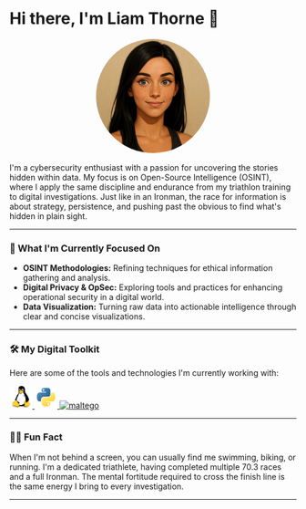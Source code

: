 # Hi there, I'm Liam Thorne 👋

<p align="center">
  <img src="liam-thorne.png" alt="Liam Thorne Profile Picture" width="200" height="200" style="border-radius:50%;">
</p>

I'm a cybersecurity enthusiast with a passion for uncovering the stories hidden within data. My focus is on Open-Source Intelligence (OSINT), where I apply the same discipline and endurance from my triathlon training to digital investigations. Just like in an Ironman, the race for information is about strategy, persistence, and pushing past the obvious to find what's hidden in plain sight.

---

### 🔭 What I'm Currently Focused On

-   **OSINT Methodologies:** Refining techniques for ethical information gathering and analysis.
-   **Digital Privacy & OpSec:** Exploring tools and practices for enhancing operational security in a digital world.
-   **Data Visualization:** Turning raw data into actionable intelligence through clear and concise visualizations.

---

### 🛠️ My Digital Toolkit

Here are some of the tools and technologies I'm currently working with:

<p align="left">
  <a href="https://www.kali.org/" target="_blank" rel="noreferrer"> <img src="https://raw.githubusercontent.com/devicons/devicon/master/icons/linux/linux-original.svg" alt="linux" width="40" height="40"/> </a>
  <a href="https://www.python.org" target="_blank" rel="noreferrer"> <img src="https://raw.githubusercontent.com/devicons/devicon/master/icons/python/python-original.svg" alt="python" width="40" height="40"/> </a>
  <a href="https://www.maltego.com/" target="_blank" rel="noreferrer"> <img src="https://www.maltego.com/favicon.ico" alt="maltego" width="40" height="40"/> </a>
</p>

---

### 🏊‍♀️ Fun Fact

When I'm not behind a screen, you can usually find me swimming, biking, or running. I'm a dedicated triathlete, having completed multiple 70.3 races and a full Ironman. The mental fortitude required to cross the finish line is the same energy I bring to every investigation.

---
<!--
### 📫 Let's Connect

*I'm currently building my professional network. Feel free to connect on:*

-   **LinkedIn:** `[Your LinkedIn Profile URL]`
-   **Twitter:** `@YourTwitterHandle`
-->
